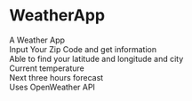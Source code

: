 # WeatherApp
A Weather App  
Input Your Zip Code and get information  
Able to find your latitude and longitude and city  
Current temperature  
Next three hours forecast  
Uses OpenWeather API  
